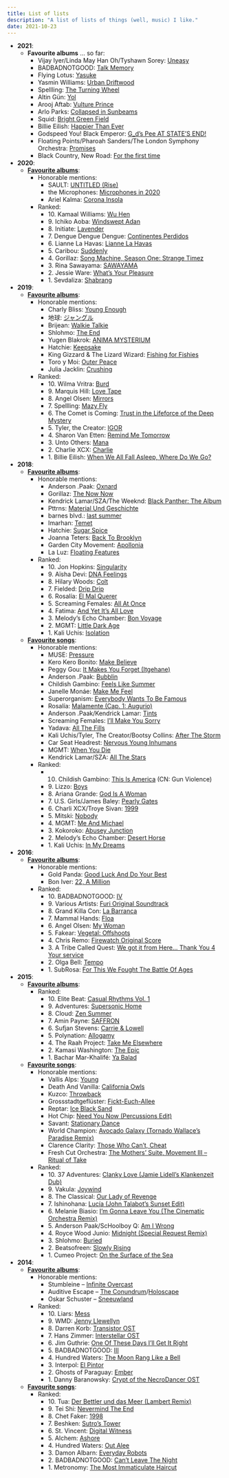 ```yaml
---
title: List of lists
description: "A list of lists of things (well, music) I like."
date: 2021-10-23
---
```


- **2021**:
  - **Favourite albums** … so far:
    - Vijay Iyer/Linda May Han Oh/Tyshawn Sorey: [Uneasy](https://vijayiyer.bandcamp.com/album/uneasy)
    - BADBADNOTGOOD: [Talk Memory](https://badbadnotgoodofficial.bandcamp.com/album/talk-memory)
    - Flying Lotus: [Yasuke](https://flyinglotus.bandcamp.com/album/yasuke)
    - Yasmin Williams: [Urban Driftwood](https://yasminwilliams.bandcamp.com/album/urban-driftwood)
    - Spellling: [The Turning Wheel](https://spellling.bandcamp.com/album/the-turning-wheel)
    - Altin Gün: [Yol](https://altingun.bandcamp.com/album/yol)
    - Arooj Aftab: [Vulture Prince](https://aroojaftab.bandcamp.com/album/vulture-prince)
    - Arlo Parks: [Collapsed in Sunbeams](https://arloparks.bandcamp.com/album/collapsed-in-sunbeams)
    - Squid: [Bright Green Field](https://squiduk.bandcamp.com/album/bright-green-field)
    - Billie Eilish: [Happier Than Ever](https://open.spotify.com/album/0JGOiO34nwfUdDrD612dOp)
    - Godspeed You! Black Emperor: [G_d’s Pee AT STATE’S END!](https://godspeedyoublackemperor.bandcamp.com/album/g-d-s-pee-at-state-s-end)
    - Floating Points/Pharoah Sanders/The London Symphony Orchestra: [Promises](https://floatingpoints.bandcamp.com/album/promises)
    - Black Country, New Road: [For the first time](https://blackcountrynewroad.bandcamp.com/album/for-the-first-time)
- **2020**:
  - [**Favourite albums**](/favorite-albums-of-2020):
    - Honorable mentions:
      - SAULT: [UNTITLED (Rise)](https://saultglobal.bandcamp.com/album/untitled-rise)
      - the Microphones: [Microphones in 2020](https://pwelverumandsun.bandcamp.com/album/microphones-in-2020)
      - Ariel Kalma: [Corona Insola](https://ariel-kalma.bandcamp.com/album/corona-insola)
    - Ranked:
      - <!---->10.
        Kamaal Williams: [Wu Hen](https://kamaalwilliams.bandcamp.com/album/wu-hen)
      - <!---->9.
        Ichiko Aoba: [Windswept Adan](https://ichikoaoba.bandcamp.com/album/windswept-adan)
      - <!---->8.
        Initiate: [Lavender](https://initiatehc.bandcamp.com/album/lavender)
      - <!---->7.
        Dengue Dengue Dengue: [Continentes Perdidos](https://denguedenguedengue.bandcamp.com/album/dngdngdng-continentes-perdidos)
      - <!---->6.
        Lianne La Havas: [Lianne La Havas](https://open.spotify.com/album/6JwtB0zzNYy4qANDrJtrJy)
      - <!---->5.
        Caribou: [Suddenly](https://caribouband.bandcamp.com/album/suddenly)
      - <!---->4.
        Gorillaz: [Song Machine, Season One: Strange Timez](https://open.spotify.com/album/5I9K0u8r52jp4Y2bF8mOaz)
      - <!---->3.
        Rina Sawayama: [SAWAYAMA](https://open.spotify.com/album/3stadz88XVpHcXnVYMHc4J)
      - <!---->2.
        Jessie Ware: [What’s Your Pleasure](https://open.spotify.com/album/1CTm3ARqDETSm7GfvNYNJp)
      - <!---->1.
        Sevdaliza: [Shabrang](https://sevdaliza.bandcamp.com/album/shabrang)
- **2019**:
  - [**Favourite albums**](/favorite-albums-of-2019):
    - Honorable mentions:
      - Charly Bliss: [Young Enough](https://charlybliss.bandcamp.com/album/young-enough)
      - 地球: [ジャングル](https://hiraeth-records.bandcamp.com/album/-)
      - Brijean: [Walkie Talkie](https://brijean.bandcamp.com/album/walkie-talkie)
      - Shlohmo: [The End](https://shlohmo.bandcamp.com/album/the-end)
      - Yugen Blakrok: [ANIMA MYSTERIUM](https://yugenblakrok.bandcamp.com/album/anima-mysterium)
      - Hatchie: [Keepsake](https://hatchie.bandcamp.com/album/keepsake)
      - King Gizzard & The Lizard Wizard: [Fishing for Fishies](https://kinggizzard.bandcamp.com/album/fishing-for-fishies)
      - Toro y Moi: [Outer Peace](https://toroymoi.bandcamp.com/album/outer-peace)
      - Julia Jacklin: [Crushing](https://juliajacklin.bandcamp.com/album/crushing)
    - Ranked:
      - <!---->10.
        Wilma Vritra: [Burd](https://wilmavritra.bandcamp.com/album/burd)
      - <!---->9.
        Marquis Hill: [Love Tape](https://marquishill.bandcamp.com/album/love-tape)
      - <!---->8.
        Angel Olsen: [Mirrors](https://angelolsen.bandcamp.com/album/all-mirrors)
      - <!---->7.
        Spellling: [Mazy Fly](https://spellling.bandcamp.com/album/mazy-fly)
      - <!---->6.
        The Comet is Coming: [Trust in the Lifeforce of the Deep Mystery](https://open.spotify.com/album/2mvz0NPBCPTbSEgRViuDLK)
      - <!---->5.
        Tyler, the Creator: [IGOR](https://open.spotify.com/album/5zi7WsKlIiUXv09tbGLKsE)
      - <!---->4.
        Sharon Van Etten: [Remind Me Tomorrow](https://sharonvanetten.bandcamp.com/album/remind-me-tomorrow)
      - <!---->3.
        Unto Others: [Mana](https://untootherspdx.bandcamp.com/album/mana)
      - <!---->2.
        Charlie XCX: [Charlie](https://open.spotify.com/album/386IqvSuljaZsMjwDGGdLj)
      - <!---->1.
        Billie Eilish: [When We All Fall Asleep, Where Do We Go?](https://open.spotify.com/album/0S0KGZnfBGSIssfF54WSJh)
- **2018**:
  - [**Favourite albums**](/favorite-albums-of-2018):
    - Honorable mentions:
      - Anderson .Paak: [Oxnard](https://open.spotify.com/album/3rqqwtJE89WoWvMyPTvbZc)
      - Gorillaz: [The Now Now](https://open.spotify.com/album/1amYhlukNF8WdaQC3gKkgL)
      - Kendrick Lamar/SZA/The Weeknd: [Black Panther: The Album](https://open.spotify.com/album/3pLdWdkj83EYfDN6H2N8MR)
      - Pttrns: [Material Und Geschichte](https://altinvillage.bandcamp.com/album/material-und-geschichte)
      - barnes blvd.: [last summer](https://barnesblvd.bandcamp.com/album/last-summer)
      - Imarhan: [Temet](https://imarhan.bandcamp.com/album/temet)
      - Hatchie: [Sugar Spice](https://hatchie.bandcamp.com/album/sugar-spice)
      - Joanna Teters: [Back To Brooklyn](https://joannateters.bandcamp.com/album/back-to-brooklyn)
      - Garden City Movement: [Apollonia](https://gardencitymovement.bandcamp.com/album/apollonia)
      - La Luz: [Floating Features](https://laluz.bandcamp.com/album/floating-features)
    - Ranked:
      - <!---->10.
        Jon Hopkins: [Singularity](https://jonhopkins.bandcamp.com/album/singularity)
      - <!---->9.
        Aïsha Devi: [DNA Feelings](https://aishadevi.bandcamp.com/album/dna-feelings)
      - <!---->8.
        Hilary Woods: [Colt](https://hilarywoodsmusic.bandcamp.com/album/colt)
      - <!---->7.
        Fielded: [Drip Drip](https://deathbombarc.bandcamp.com/album/drip-drip)
      - <!---->6.
        Rosalía: [El Mal Querer](https://open.spotify.com/album/355bjCHzRJztCzaG5Za4gq)
      - <!---->5.
        Screaming Females: [All At Once](https://screamingfemales.bandcamp.com/album/all-at-once)
      - <!---->4.
        Fatima: [And Yet It’s All Love](https://fatima.bandcamp.com/album/and-yet-its-all-love)
      - <!---->3.
        Melody’s Echo Chamber: [Bon Voyage](https://melodysechochamber.bandcamp.com/album/bon-voyage)
      - <!---->2.
        MGMT: [Little Dark Age](https://open.spotify.com/album/7GjVWG39IOj4viyWplJV4H)
      - <!---->1.
        Kali Uchis: [Isolation](https://open.spotify.com/album/4EPQtdq6vvwxuYeQTrwDVY)
  - [**Favourite songs**](/favorite-songs-of-2018):
    - Honorable mentions:
      - MUSE: [Pressure](https://www.youtube.com/watch?v=h2eKImKZviw)
      - Kero Kero Bonito: [Make Believe](https://www.youtube.com/watch?v=mQsI_HEcrbI)
      - Peggy Gou: [It Makes You Forget (Itgehane)](https://www.youtube.com/watch?v=SlbVgjFvE3I)
      - Anderson .Paak: [Bubblin](https://www.youtube.com/watch?v=7PmUtmfTmbg)
      - Childish Gambino: [Feels Like Summer](https://www.youtube.com/watch?v=F1B9Fk_SgI0)
      - Janelle Monáe: [Make Me Feel](https://www.youtube.com/watch?v=tGRzz0oqgUE)
      - Superorganism: [Everybody Wants To Be Famous](https://www.youtube.com/watch?v=mJQYRzAoErc)
      - Rosalía: [Malamente (Cap. 1: Augurio)](https://www.youtube.com/watch?v=Rht7rBHuXW8)
      - Anderson .Paak/Kendrick Lamar: [Tints](https://www.youtube.com/watch?v=7A1utb0NrHU)
      - Screaming Females: [I’ll Make You Sorry](https://www.youtube.com/watch?v=LhJ0n5G5jCo)
      - Yadava: [All The Fills](https://www.youtube.com/watch?v=GpAhWh6tyvI)
      - Kali Uchis/Tyler, The Creator/Bootsy Collins: [After The Storm](https://www.youtube.com/watch?v=9f5zD7ZSNpQ)
      - Car Seat Headrest: [Nervous Young Inhumans](https://www.youtube.com/watch?v=3NPATRzaF00)
      - MGMT: [When You Die](https://www.youtube.com/watch?v=tmozGmGoJuw)
      - Kendrick Lamar/SZA: [All The Stars](https://www.youtube.com/watch?v=JQbjS0_ZfJ0)
    - Ranked:
      - <!---->
        10. Childish Gambino: [This Is America](https://www.youtube.com/watch?v=VYOjWnS4cMY) (CN: Gun Violence)
      - <!---->9.
        Lizzo: [Boys](https://www.youtube.com/watch?v=HQliEKPg1Qk)
      - <!---->8.
        Ariana Grande: [God Is A Woman](https://www.youtube.com/watch?v=kHLHSlExFis)
      - <!---->7.
        U.S. Girls/James Baley: [Pearly Gates](https://www.youtube.com/watch?v=k9PLXHDEUFE)
      - <!---->6.
        Charli XCX/Troye Sivan: [1999](https://www.youtube.com/watch?v=6-v1b9waHWY)
      - <!---->5.
        Mitski: [Nobody](https://www.youtube.com/watch?v=qooWnw5rEcI)
      - <!---->4.
        MGMT: [Me And Michael](https://www.youtube.com/watch?v=OTHHeIAYfuU)
      - <!---->3.
        Kokoroko: [Abusey Junction](https://www.youtube.com/watch?v=tSv04ylc6To)
      - <!---->2.
        Melody’s Echo Chamber: [Desert Horse](https://www.youtube.com/watch?v=I8uj7QUzCSA)
      - <!---->1.
        Kali Uchis: [In My Dreams](https://www.youtube.com/watch?v=eTMLZ3HlUGE)
- **2016**:
  - [**Favourite albums**](/favorite-albums-of-2016):
    - Honorable mentions:
      - Gold Panda: [Good Luck And Do Your Best](https://goldpanda.bandcamp.com/album/good-luck-and-do-your-best)
      - Bon Iver: [22, A Million](https://boniver.bandcamp.com/album/22-a-million)
    - Ranked:
      - <!---->10.
        BADBADNOTGOOD: [IV](https://badbadnotgoodofficial.bandcamp.com/album/iv)
      - <!---->9.
        Various Artists: [Furi Original Soundtrack](https://furi.bandcamp.com/album/furi-original-soundtrack)
      - <!---->8.
        Grand Killa Con: [La Barranca](https://drmdlr.bandcamp.com/album/la-barranca)
      - <!---->7.
        Mammal Hands: [Floa](https://mammalhands.bandcamp.com/album/floa)
      - <!---->6.
        Angel Olsen: [My Woman](https://angelolsen.bandcamp.com/album/my-woman)
      - <!---->5.
        Fakear: [Vegetal: Offshoots](https://fakear.bandcamp.com/album/vegetal-offshoots)
      - <!---->4.
        Chris Remo: [Firewatch Original Score](https://camposantogames.bandcamp.com/album/firewatch-original-score)
      - <!---->3.
        A Tribe Called Quest: [We got it from Here… Thank You 4 Your service](https://play.spotify.com/album/3WvQpufOsPzkZvcSuynCf3)
      - <!---->2.
        Olga Bell: [Tempo](https://bell.bandcamp.com/album/tempo)
      - <!---->1.
        SubRosa: [For This We Fought The Battle Of Ages](https://profoundlorerecords.bandcamp.com/album/for-this-we-fought-the-battle-of-ages)
- **2015**:
  - [**Favourite albums**](/favorite-albums-of-2015):
    - Ranked:
      - <!---->10.
        Elite Beat: [Casual Rhythms Vol. 1](https://boomarmnation.bandcamp.com/album/casual-rhythms-vol-1)
      - <!---->9.
        Adventures: [Supersonic Home](https://runforcoverrecords.bandcamp.com/album/supersonic-home)
      - <!---->8.
        Cloud: [Zen Summer](https://papertrailrecords.bandcamp.com/album/zen-summer)
      - <!---->7.
        Amin Payne: [SAFFRON](https://aminpayne.bandcamp.com/album/saffron)
      - <!---->6.
        Sufjan Stevens: [Carrie &amp; Lowell](http://music.sufjan.com/album/carrie-lowell)
      - <!---->5.
        Polynation: [Allogamy](https://atomnation.bandcamp.com/album/allogamy)
      - <!---->4.
        The Raah Project: [Take Me Elsewhere](https://theraahproject.bandcamp.com/album/take-me-elsewhere)
      - <!---->2.
        Kamasi Washington: [The Epic](http://ninjatune.net/release/kamasi-washington/the-epic)
      - <!---->1.
        Bachar Mar-Khalifé: [Ya Balad](https://infine-rec.bandcamp.com/album/ya-balad)
  - [**Favourite songs**](/favorite-tracks-of-2015):
    - Honorable mentions:
      - Vallis Alps: [Young](https://vallisalps.bandcamp.com/)
      - Death And Vanilla: [California Owls](https://deathandvanillamusic.bandcamp.com/album/to-where-the-wild-things-are)
      - Kuzco: [Throwback](https://brainanddevice.bandcamp.com/track/throwback)
      - Grossstadtgeflüster: [Fickt-Euch-Allee](http://www.grossstadtgefluester.de/)
      - Reptar: [Ice Black Sand](https://reptarmusic.bandcamp.com/album/lurid-glow)
      - Hot Chip: [Need You Now (Percussions Edit)](https://bleep.com/release/60592-hot-chip-need-you-now-percussions-edit)
      - Savant: [Stationary Dance](https://kleimer.bandcamp.com/album/artificial-dance)
      - World Champion: [Avocado Galaxy (Tornado Wallace’s Paradise Remix)](https://world-champion.bandcamp.com/track/avocado-galaxy-tornado-wallaces-paradise-remix)
      - Clarence Clarity: [Those Who Can’t, Cheat](http://store.bellaunion.com/product/clarence-clarity-no-now)
      - Fresh Cut Orchestra: [The Mothers’ Suite, Movement III – Ritual of Take](https://freshcutorchestra.bandcamp.com/album/from-the-vine)
    - Ranked:
      - <!---->10.
        37 Adventures: [Clanky Love (Jamie Lidell’s Klankenzeit Dub)](https://37adventures.bandcamp.com/album/royce-wood-junior-clanky-love-jamie-lidell-remix)
      - <!---->9.
        Vakula: [Joywind](http://www.discogs.com/Vakula-A-Voyage-To-Arcturus/release/6572553)
      - <!---->8.
        The Classical: [Our Lady of Revenge](https://theclassical.bandcamp.com/album/diptych)
      - <!---->7.
        Ishinohana: [Lucía (John Talabot’s Sunset Edit)](https://soundcloud.com/john-talabot/ishinohana-lucia-john-talabots-sunset-edit)
      - <!---->6.
        Melanie Biasio: [I’m Gonna Leave You (The Cinematic Orchestra Remix)](https://melaniedebiasio.bandcamp.com/track/im-gonna-leave-you-the-cinematic-orchestra-remix)
      - <!---->5.
        Anderson Paak/ScHoolboy Q: [Am I Wrong](https://soundcloud.com/andersonpaak/am-i-wrong-anderson-paak)
      - <!---->4.
        Royce Wood Junio: [Midnight (Special Request Remix)](https://37adventures.bandcamp.com/album/royce-wood-junior-midnight-special-request-remix)
      - <!---->3.
        Shlohmo: [Buried](https://www.youtube.com/watch?v=mVR10CD2Alk)
      - <!---->2.
        Beatsofreen: [Slowly Rising](http://store.kingdeluxe.ca/album/full-circle)
      - <!---->1.
        Cumeo Project: [On the Surface of the Sea](https://www.youtube.com/watch?v=pBsViwfTeBQ)
- **2014**:
  - [**Favourite albums**](/the-year):
    - Honorable mentions:
      - Stumbleine – [Infinite Overcast](https://stumbleine.bandcamp.com/album/infinite-overcast)
      - Auditive Escape – [The Conundrum](https://auditiveescape.bandcamp.com/album/the-conundrum)/[Holoscape](https://auditiveescape.bandcamp.com/album/holoscape)
      - Oskar Schuster – [Sneeuwland](http://shop.oskarschuster.com/album/sneeuwland)
    - Ranked:
      - <!---->10.
        Liars: [Mess](https://www.youtube.com/playlist?list=PLlOx16OHMHLhAgshmQ08tv0H-5H7clPum)
      - <!---->9.
        WMD: [Jenny Llewellyn](https://wmdchiptune.bandcamp.com/album/jenny-llewellyn)
      - <!---->8.
        Darren Korb: [Transistor OST](https://supergiantgames.bandcamp.com/album/transistor-original-soundtrack)
      - <!---->7.
        Hans Zimmer: [Interstellar OST](https://play.spotify.com/album/7a78GiEowpaCa7ZJs44xUU)
      - <!---->6.
        Jim Guthrie: [One Of These Days I’ll Get It Right](https://jimguthrie.bandcamp.com/album/one-of-these-days-ill-get-it-right)
      - <!---->5.
        BADBADNOTGOOD: [III](https://badbadnotgoodofficial.bandcamp.com/album/iii)
      - <!---->4.
        Hundred Waters: [The Moon Rang Like a Bell](https://www.youtube.com/playlist?list=PLstdr_f1osK4ZeId_A1jYXbKeZcDxnx0X)
      - <!---->3.
        Interpol: [El Pintor](http://interpolnyc.com/news/elpintoroutnow/)
      - <!---->2.
        Ghosts of Paraguay: [Ember](https://soundcloud.com/ghostsofparaguay/sets/ember)
      - <!---->1.
        Danny Baranowsky: [Crypt of the NecroDancer OST](http://necrodancer.com/faq.php#C1)
  - [**Favourite songs**](/the-year):
    - Ranked:
      - <!---->10.
        Tua: [Der Bettler und das Meer (Lambert Remix)](http://www.kraftfuttermischwerk.de/blogg/tua-der-bettler-und-das-meer-lambert-remix/)
      - <!---->9.
        Tei Shi: [Nevermind The End](https://soundcloud.com/tei-shi/nevermind-the-end)
      - <!---->8.
        Chet Faker: [1998](https://www.youtube.com/watch?v=EIQQnoeepgU)
      - <!---->7.
        Beshken: [Sutro’s Tower](https://soundcloud.com/futuresla/beshken-sutros-tower)
      - <!---->6.
        St. Vincent: [Digital Witness](https://vimeo.com/85577159)
      - <!---->5.
        Alchem: [Ashore](https://soundcloud.com/alchem-2/ashore)
      - <!---->4.
        Hundred Waters: [Out Alee](https://www.youtube.com/watch?v=gmvkjPrXvwI)
      - <!---->3.
        Damon Albarn: [Everyday Robots](https://www.youtube.com/watch?v=nHjiNJuVRCk)
      - <!---->2.
        BADBADNOTGOOD: [Can’t Leave The Night](https://www.youtube.com/watch?v=caY0MEok19I)
      - <!---->1.
        Metronomy: [The Most Immaticulate Haircut](https://www.youtube.com/watch?v=muQA0cp0H8o)
